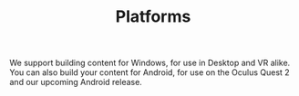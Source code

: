 ﻿---
title: "Platforms"
slug: "platforms"
sidebar_position: 1
---
We support building content for Windows, for use in Desktop and VR alike. You can also build your content for Android, for use on the Oculus Quest 2 and our upcoming Android release.